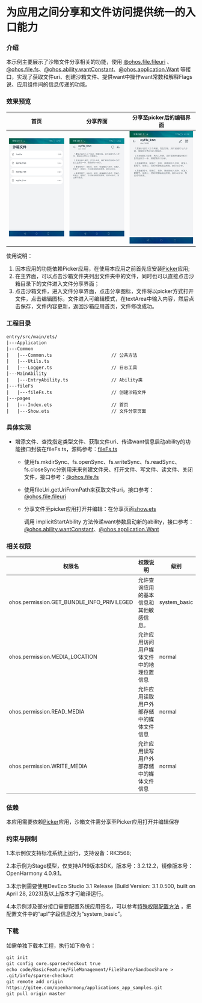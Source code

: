 # 为应用之间分享和文件访问提供统一的入口能力

### 介绍

本示例主要展示了沙箱文件分享相关的功能，使用 [@ohos.file.fileuri](https://gitee.com/openharmony/docs/blob/master/zh-cn/application-dev/reference/apis/js-apis-file-fileuri.md) 、[@ohos.file.fs](https://gitee.com/openharmony/docs/blob/master/zh-cn/application-dev/reference/apis/js-apis-file-fs.md)、[@ohos.ability.wantConstant](https://gitee.com/openharmony/docs/blob/master/zh-cn/application-dev/reference/apis/js-apis-ability-wantConstant.md)、[@ohos.application.Want](https://gitee.com/openharmony/docs/blob/master/zh-cn/application-dev/reference/apis/js-apis-app-ability-want.md) 等接口，实现了获取文件uri、创建沙箱文件、提供want中操作want常数和解释Flags说、应用组件间的信息传递的功能。

### 效果预览

|首页|分享界面| 分享至picker后的编辑界面            |
|--------------------------------|--------------------------------|--------------------------------|
|![](./screenshots/device/index.jpg)|![](./screenshots/device/share.jpg)|![](./screenshots/device/edit.jpg)|

使用说明：

1. 因本应用的功能依赖Picker应用，在使用本应用之前首先应安装[Picker](code/BasicFeature/FileManagement/FileShare/Picker)应用;
2. 在主界面，可以点击沙箱文件夹列出文件夹中的文件，同时也可以直接点击沙箱目录下的文件进入文件分享界面；
3. 点击沙箱文件，进入文件分享界面，点击分享图标，文件将以picker方式打开文件，点击编辑图标，文件进入可编辑模式，在textArea中输入内容，然后点击保存，文件内容更新，返回沙箱应用首页，文件修改成功。

### 工程目录
```
entry/src/main/ets/
|---Application
|---Common
|   |---Common.ts                      // 公共方法
|	|---Utils.ts	
|   |---Logger.ts                      // 日志工具
|---MainAbility
|   |---EntryAbility.ts                // Ability类
|---fileFs
|   |---fileFs.ts                      // 创建沙箱文件
|---pages
|   |---Index.ets                      // 首页
|   |---Show.ets                       // 文件分享页面
```
### 具体实现

* 增添文件、查找指定类型文件、获取文件uri、传递want信息启动ability的功能接口封装在fileFs.ts，源码参考：[fileFs.ts](src/main/ets/fileFs/fileFs.ts)

  * 使用fs.mkdirSync、fs.openSync、fs.writeSync、fs.readSync、fs.closeSync分别用来来创建文件夹、打开文件、写文件、读文件、关闭文件，接口参考：[@ohos.file.fs](https://gitee.com/openharmony/docs/blob/master/zh-cn/application-dev/reference/apis/js-apis-file-fs.md)

  * 使用fileUri.getUriFromPath来获取文件uri，接口参考：[@ohos.file.fileuri](https://gitee.com/openharmony/docs/blob/master/zh-cn/application-dev/reference/apis/js-apis-file-fileuri.md) 

  * 分享文件至picker应用打开并编辑：在分享页面[show.ets](src/main/ets/pages/Show.ets)

    调用 implicitStartAbility 方法传递want参数启动新的ability，接口参考：[@ohos.ability.wantConstant](https://gitee.com/openharmony/docs/blob/master/zh-cn/application-dev/reference/apis/js-apis-ability-wantConstant.md)、[@ohos.application.Want](https://gitee.com/openharmony/docs/blob/master/zh-cn/application-dev/reference/apis/js-apis-app-ability-want.md) 


### 相关权限

| 权限名                                     | 权限说明                                 | 级别         |
| ------------------------------------------ | ---------------------------------------- | ------------ |
| ohos.permission.GET_BUNDLE_INFO_PRIVILEGED | 允许查询应用的基本信息和其他敏感信息。   | system_basic |
| ohos.permission.MEDIA_LOCATION             | 允许应用访问用户媒体文件中的地理位置信息 | normal       |
| ohos.permission.READ_MEDIA                 | 允许应用读取用户外部存储中的媒体文件信息 | normal       |
| ohos.permission.WRITE_MEDIA                | 允许应用读写用户外部存储中的媒体文件信息 | normal       |

### 依赖

本应用需要依赖[Picker](code/BasicFeature/FileManagement/FileShare/Picker)应用，沙箱文件需分享至Picker应用打开并编辑保存

### 约束与限制

1.本示例仅支持标准系统上运行，支持设备：RK3568;

2.本示例为Stage模型，仅支持API9版本SDK，版本号：3.2.12.2，镜像版本号：OpenHarmony 4.0.9.1。

3.本示例需要使用DevEco Studio 3.1 Release (Build Version: 3.1.0.500, built on April 28, 2023)及以上版本才可编译运行。

4.本示例涉及部分接口需要配置系统应用签名，可以参考[特殊权限配置方法](https://docs.openharmony.cn/pages/v3.2/zh-cn/application-dev/security/hapsigntool-overview.md/) ，把配置文件中的“apl”字段信息改为“system_basic”。

### 下载

如需单独下载本工程，执行如下命令：
```
git init
git config core.sparsecheckout true
echo code/BasicFeature/FileManagement/FileShare/SandboxShare > .git/info/sparse-checkout
git remote add origin https://gitee.com/openharmony/applications_app_samples.git
git pull origin master

```
